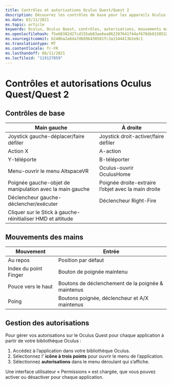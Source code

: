 ```yaml
---
title: Contrôles et autorisations Oculus Quest/Quest 2
description: Découvrez les contrôles de base pour les appareils Oculus Quest et Quest 2, la gestion des autorisations et l’utilisation de mouvements manuels.
ms.date: 03/11/2021
ms.topic: article
keywords: Oculus, Oculus Quest, contrôles, autorisations, mouvements manuels
ms.openlocfilehash: f5e68382d27cd155ab83ae6ea862297641744af678db8158532a6030341c8c7a
ms.sourcegitcommit: b248ba2a6da7d669b430581fc3a1544413b2e9c1
ms.translationtype: MT
ms.contentlocale: fr-FR
ms.lasthandoff: 08/11/2021
ms.locfileid: "119127859"
---
```

# <a name="oculus-questquest-2-controls-and-permissions"></a>Contrôles et autorisations Oculus Quest/Quest 2

## <a name="basic-controls"></a>Contrôles de base

<!-- Missing images -->

| Main gauche | À droite |
|---|---|
| Joystick gauche-déplacer/faire défiler | Joystick droit-activer/faire défiler |
| Action X | A-action |
| Y-téléporte | B-téléporter |
| Menu-ouvrir le menu AltspaceVR | Oculus-ouvrir OculusHome |
| Poignée gauche-objet de manipulation avec la main gauche | Poignée droite-extraire l’objet avec la main droite |
| Déclencheur gauche-déclencher/exécuter | Déclencheur Right-Fire |
| Cliquer sur le Stick à gauche-réinitialiser HMD et altitude |  |

## <a name="hand-gestures"></a>Mouvements des mains

| Mouvement | Entrée |
|---|---|
| Au repos | Position par défaut |
| Index du point Finger | Bouton de poignée maintenu |
| Pouce vers le haut | Boutons de déclenchement de la poignée & maintenus |
| Poing | Boutons poignée, déclencheur et A/X maintenus |

## <a name="managing-permissions"></a>Gestion des autorisations

<!-- Missing image -->

Pour gérer vos autorisations sur le Oculus Quest pour chaque application à partir de votre bibliothèque Oculus :

1. Accédez à l’application dans votre bibliothèque Oculus.
2. Sélectionnez l' **icône à trois points** pour ouvrir le menu de l’application.
3. Sélectionnez **autorisations** dans le menu déroulant qui s’affiche.

Une interface utilisateur « Permissions » est chargée, que vous pouvez activer ou désactiver pour chaque application.